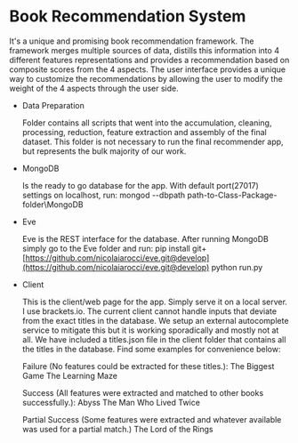 # Book Recommendation System

It's a unique and promising book recommendation framework. The
framework merges multiple sources of data, distills this information into 4
different features representations and provides a recommendation based on
composite scores from the 4 aspects. The user interface provides a unique way
to customize the recommendations by allowing the user to modify the weight of the 4 aspects through the user side.

- Data Preparation

  Folder contains all scripts that went into the accumulation, cleaning, processing, reduction, feature extraction and assembly of the final dataset. This folder is not necessary to run the final recommender app, but represents the bulk majority of our work.

- MongoDB

  Is the ready to go database for the app. With default port(27017) settings on localhost, run: mongod --dbpath path-to-Class-Package-folder\MongoDB

- Eve

  Eve is the REST interface for the database. After running MongoDB simply go to the Eve folder and run: pip install git+[https://github.com/nicolaiarocci/eve.git@develop](https://github.com/nicolaiarocci/eve.git@develop) python run.py

- Client

  This is the client/web page for the app. Simply serve it on a local server. I use brackets.io. The current client cannot handle inputs that deviate from the exact titles in the database. We setup an external autocomplete service to mitigate this but it is working sporadically and mostly not at all. We have included a titles.json file in the client folder that contains all the titles in the database. Find some examples for convenience below:

  Failure (No features could be extracted for these titles.): The Biggest Game The Learning Maze

  Success (All features were extracted and matched to other books successfully.): Abyss The Man Who Lived Twice

  Partial Success (Some features were extracted and whatever available was used for a partial match.) The Lord of the Rings

  ​

